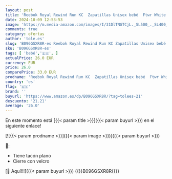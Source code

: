 ```yaml
---
layout: post
title: 'Reebok Royal Rewind Run KC  Zapatillas Unisex bebé  Ftwr White Classic Pink Ftwr White  19.5 EU'
date: 2024-10-09 12:53:53
image: 'https://m.media-amazon.com/images/I/31DlTNGTCjL._SL500_._SL400_.jpg'
comments: true
category: ofertas
author: 'tole.es'
slug: 'B096GSXR8R-es Reebok Royal Rewind Run KC Zapatillas Unisex bebé Ftwr...'
sku: 'B096GSXR8R-es'
tags: [ 'bebé','🇪🇸', ]
actualPrice: 26.0 EUR
currency: EUR
price: 26.0
comparePrice: 33.0 EUR
prodname: 'Reebok Royal Rewind Run KC  Zapatillas Unisex bebé  Ftwr White Classic Pink Ftwr White  19.5 EU'
country: 'es'
flag: '🇪🇸'
brand: ''
buyurl: 'https://www.amazon.es/dp/B096GSXR8R/?tag=tolees-21'
descuento: '21.21'
average: '26.0'
---
```


En este momento está [{{< param title >}}]({{< param buyurl >}}) en el siguiente enlace!

[![{{< param prodname >}}]({{< param image >}})]({{< param buyurl >}})

🔎:

- Tiene tacón plano
- Cierre con velcro

[🛒 Aquí!!!]({{< param buyurl >}})
{{<world>}}B096GSXR8R{{</world>}}
